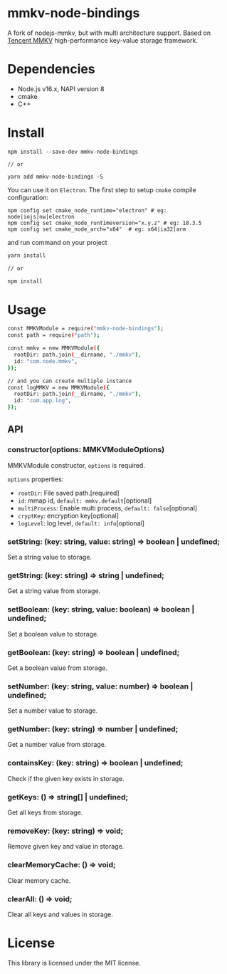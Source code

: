 # mmkv-node-bindings

A fork of nodejs-mmkv, but with multi architecture support. Based on [Tencent MMKV](https://github.com/Tencent/MMKV) high-performance key-value storage framework.

# Dependencies

- Node.js v16.x, NAPI version 8
- cmake
- C++

# Install

```
npm install --save-dev mmkv-node-bindings

// or

yarn add mmkv-node-bindings -S
```

You can use it on `Electron`. The first step to setup `cmake` compile configuration:

```
npm config set cmake_node_runtime="electron" # eg: node|iojs|nw|electron
npm config set cmake_node_runtimeversion="x.y.z" # eg: 18.3.5
npm config set cmake_node_arch="x64"  # eg: x64|ia32|arm
```

and run command on your project

```bash
yarn install

// or

npm install
```

# Usage

```bash
const MMKVModule = require("mmkv-node-bindings");
const path = require("path");

const mmkv = new MMKVModule({
  rootDir: path.join(__dirname, "./mmkv"),
  id: "com.node.mmkv",
});

// and you can create multiple instance
const logMMKV = new MMKVModule({
  rootDir: path.join(__dirname, "./mmkv"),
  id: "com.app.log",
});
```

## API

### constructor(options: MMKVModuleOptions)

MMKVModule constructor, `options` is required.

`options` properties:

- `rootDir`: File saved path.[required]
- `id`: mmap id, `default: mmkv.default`[optional]
- `multiProcess`: Enable multi process, `default: false`[optional]
- `cryptKey`: encryption key[optional]
- `logLevel`: log level, `default: info`[optional]

### setString: (key: string, value: string) => boolean | undefined;

Set a string value to storage.

### getString: (key: string) => string | undefined;

Get a string value from storage.

### setBoolean: (key: string, value: boolean) => boolean | undefined;

Set a boolean value to storage.

### getBoolean: (key: string) => boolean | undefined;

Get a boolean value from storage.

### setNumber: (key: string, value: number) => boolean | undefined;

Set a number value to storage.

### getNumber: (key: string) => number | undefined;

Get a number value from storage.

### containsKey: (key: string) => boolean | undefined;

Check if the given key exists in storage.

### getKeys: () => string[] | undefined;

Get all keys from storage.

### removeKey: (key: string) => void;

Remove given key and value in storage.

### clearMemoryCache: () => void;

Clear memory cache.

### clearAll: () => void;

Clear all keys and values in storage.

# License

This library is licensed under the MIT license.
